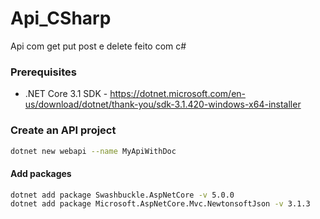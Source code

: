# Api_CSharp

Api com get put post e delete feito com c#

### Prerequisites

-   .NET Core 3.1 SDK - https://dotnet.microsoft.com/en-us/download/dotnet/thank-you/sdk-3.1.420-windows-x64-installer

### Create an API project

```bash
dotnet new webapi --name MyApiWithDoc
```

#### Add packages

```bash
dotnet add package Swashbuckle.AspNetCore -v 5.0.0
dotnet add package Microsoft.AspNetCore.Mvc.NewtonsoftJson -v 3.1.3
```
